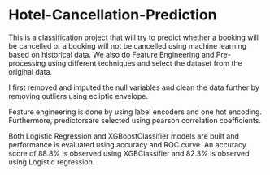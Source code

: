 # Hotel-Cancellation-Prediction
This is a classification project that will try to predict whether a booking will be cancelled or a booking will not be cancelled using machine learning based on historical data. We also do Feature Engineering and Pre-processing using different techniques and select the dataset from the original data.

I first removed and imputed the null variables and clean the data further by removing outliers using ecliptic envelope.

Feature engineering is done by using label encoders and one hot encoding. Furthermore, predictorsare selected using pearson correlation coefficients.

Both Logistic Regression and XGBoostClassifier models are built and performance is evaluated using accuracy and ROC curve.
An accuracy score of 88.8% is observed using XGBClassifier and 82.3% is observed using Logistic regression.
